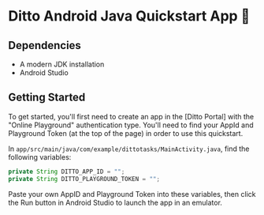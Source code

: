 # Ditto Android Java Quickstart App 🚀

## Dependencies

- A modern JDK installation
- Android Studio

## Getting Started

To get started, you'll first need to create an app in the [Ditto Portal] with the
"Online Playground" authentication type. You'll need to find your AppId and Playground Token
(at the top of the page) in order to use this quickstart.

In `app/src/main/java/com/example/dittotasks/MainActivity.java`, find the following variables:

```java
private String DITTO_APP_ID = "";
private String DITTO_PLAYGROUND_TOKEN = "";
```

Paste your own AppID and Playground Token into these variables, then click the Run button in
Android Studio to launch the app in an emulator.
